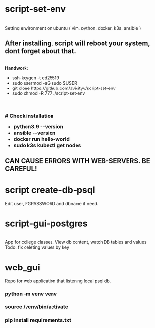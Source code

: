 # script-set-env
<br>Setting environment on ubuntu ( vim, python, docker, k3s, ansible )
<br><h2>After installing, script will reboot your system, dont forget about that.</h1>
<br><b>Handwork:</b>
<br>
<ul>
  <li> ssh-keygen -t ed25519</li>
  <li>sudo usermod -aG sudo $USER</li>
  <li>git clone https://github.com/avicityv/script-set-env</li>
  <li>sudo chmod -R 777 ./script-set-env</li>
</ul>
<br>
<h3># Check installation
  <ul>
    <li>python3.9 --version</li>
    <li>ansible --version</li>
    <li>docker run hello-world</li>
    <li>sudo k3s kubectl get nodes</li>
  </ul>
</h2>
<h2>CAN CAUSE ERRORS WITH WEB-SERVERS. BE CAREFUL!</h2>

# script create-db-psql
Edit user, PGPASSWORD and dbname if need.

# script-gui-postgres
<br>App for college classes. View db content, watch DB tables and values</br>
Todo: fix deleting values by key 

# web_gui
Repo for web application that listening local psql db. 
<h3>python -m venv venv</h3>
<h3>source /venv/bin/activate</h3>
<h3>pip install requirements.txt</h3>


